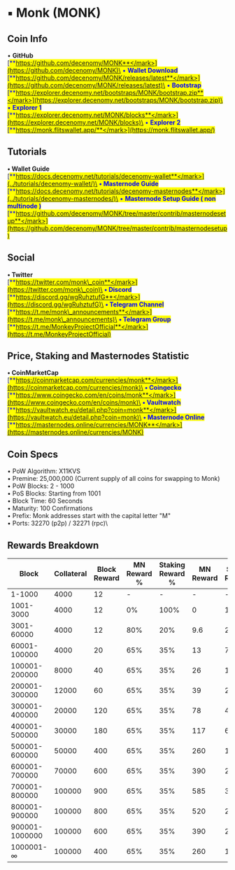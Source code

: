 # ▪ Monk (MONK)

## Coin Info

• **GitHub**\
[<mark style="color:blue;">**https://github.com/decenomy/MONK**</mark>](https://github.com/decenomy/MONK)\
• **Wallet Download**\
[<mark style="color:blue;">**https://github.com/decenomy/MONK/releases/latest**</mark>](https://github.com/decenomy/MONK/releases/latest)\
• **Bootstrap**\
[<mark style="color:blue;">**https://explorer.decenomy.net/bootstraps/MONK/bootstrap.zip**</mark>](https://explorer.decenomy.net/bootstraps/MONK/bootstrap.zip)\
• **Explorer 1** \
[<mark style="color:blue;">**https://explorer.decenomy.net/MONK/blocks**</mark>](https://explorer.decenomy.net/MONK/blocks)\
• **Explorer 2**\
[<mark style="color:blue;">**https://monk.flitswallet.app/**</mark>](https://monk.flitswallet.app/)

## Tutorials

**• Wallet Guide**\
[<mark style="color:blue;">**https://docs.decenomy.net/tutorials/decenomy-wallet**</mark>](../tutorials/decenomy-wallet/)\
**• Masternode Guide**\
[<mark style="color:blue;">**https://docs.decenomy.net/tutorials/decenomy-masternodes**</mark>](../tutorials/decenomy-masternodes/)\
• **Masternode Setup Guide ( non multinode )**\
[<mark style="color:blue;">**https://github.com/decenomy/MONK/tree/master/contrib/masternodesetup**</mark>](https://github.com/decenomy/MONK/tree/master/contrib/masternodesetup)

## Social

**• Twitter**\
[<mark style="color:blue;">**https://twitter.com/monk\_coin**</mark>](https://twitter.com/monk\_coin)\
**• Discord**\
[<mark style="color:blue;">**https://discord.gg/wgRuhztufG**</mark>](https://discord.gg/wgRuhztufG)\
**• Telegram Channel**\
[<mark style="color:blue;">**https://t.me/monk\_announcements**</mark>](https://t.me/monk\_announcements)\
**• Telegram Group**\
[<mark style="color:blue;">**https://t.me/MonkeyProjectOfficial**</mark>](https://t.me/MonkeyProjectOfficial)

## Price, Staking and Masternodes Statistic

**• CoinMarketCap**\
[<mark style="color:blue;">**https://coinmarketcap.com/currencies/monk**</mark>](https://coinmarketcap.com/currencies/monk)\
**• Coingecko**\
[<mark style="color:blue;">**https://www.coingecko.com/en/coins/monk**</mark>](https://www.coingecko.com/en/coins/monk)\
**• Vaultwatch**\
[<mark style="color:blue;">**https://vaultwatch.eu/detail.php?coin=monk**</mark>](https://vaultwatch.eu/detail.php?coin=monk)\
**• Masternode Online**\
[<mark style="color:blue;">**https://masternodes.online/currencies/MONK**</mark>](https://masternodes.online/currencies/MONK)

## Coin Specs

• PoW Algorithm: X11KVS\
• Premine: 25,000,000 (Current supply of all coins for swapping to Monk)\
• PoW Blocks: 2 - 1000\
• PoS Blocks: Starting from 1001\
• Block Time: 60 Seconds\
• Maturity: 100 Confirmations\
• Prefix: Monk addresses start with the capital letter "M"\
• Ports: 32270 (p2p) / 32271 (rpc)\


## Rewards Breakdown

| Block          | Collateral | Block Reward | MN Reward % | Staking Reward % | MN Reward | Staker Reward |
| -------------- | ---------- | ------------ | ----------- | ---------------- | --------- | ------------- |
| 1-1000         | 4000       | 12           | -           | -                | -         | -             |
| 1001-3000      | 4000       | 12           | 0%          | 100%             | 0         | 12            |
| 3001-60000     | 4000       | 12           | 80%         | 20%              | 9.6       | 2.4           |
| 60001-100000   | 4000       | 20           | 65%         | 35%              | 13        | 7             |
| 100001-200000  | 8000       | 40           | 65%         | 35%              | 26        | 14            |
| 200001-300000  | 12000      | 60           | 65%         | 35%              | 39        | 21            |
| 300001-400000  | 20000      | 120          | 65%         | 35%              | 78        | 42            |
| 400001-500000  | 30000      | 180          | 65%         | 35%              | 117       | 63            |
| 500001-600000  | 50000      | 400          | 65%         | 35%              | 260       | 140           |
| 600001-700000  | 70000      | 600          | 65%         | 35%              | 390       | 210           |
| 700001-800000  | 100000     | 900          | 65%         | 35%              | 585       | 315           |
| 800001-900000  | 100000     | 800          | 65%         | 35%              | 520       | 280           |
| 900001-1000000 | 100000     | 600          | 65%         | 35%              | 390       | 210           |
| 1000001-∞      | 100000     | 400          | 65%         | 35%              | 260       | 140           |
